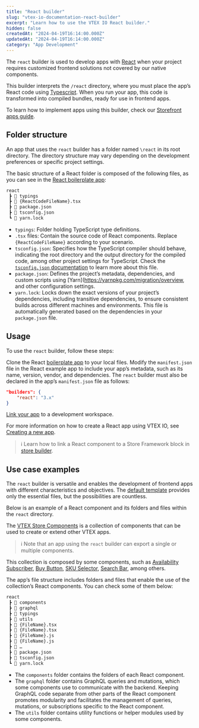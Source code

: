 ```yaml
---
title: "React builder"
slug: "vtex-io-documentation-react-builder"
excerpt: "Learn how to use the VTEX IO React builder."
hidden: false
createdAt: "2024-04-19T16:14:00.000Z"
updatedAt: "2024-04-19T16:14:00.000Z"
category: "App Development"
---
```


The `react` builder is used to develop apps with [React](https://react.dev/) when your project requires customized frontend solutions not covered by our native components.

This builder interprets the `/react` directory, where you must place the app’s React code using [Typescript](https://www.typescriptlang.org/). When you run your app, this code is transformed into compiled bundles, ready for use in frontend apps.

To learn how to implement apps using this builder, check our [Storefront apps guide](https://developers.vtex.com/docs/guides/vtex-io-documentation-1-developing-storefront-apps-using-react-and-vtex-io).

## Folder structure

An app that uses the `react` builder has a folder named `\react` in its root directory. The directory structure may vary depending on the development preferences or specific project settings.

The basic structure of a React folder is composed of the following files, as you can see in the [React boilerplate app](https://github.com/vtex-apps/react-app-template/tree/master/react):

```txt
react
 ┣ 📂 typings
 ┣ 📄 {ReactCodeFileName}.tsx
 ┣ 📄 package.json
 ┣ 📄 tsconfig.json
 ┗ 📄 yarn.lock
```

- `typings`: Folder holding TypeScript type definitions.
- `.tsx` files: Contain the source code of React components. Replace `{ReactCodeFileName}` according to your scenario.
- `tsconfig.json`: Specifies how the TypeScript compiler should behave, indicating the root directory and the output directory for the compiled code, among other project settings for TypeScript. Check the [`tsconfig.json` documentation](https://www.typescriptlang.org/docs/handbook/tsconfig-json.html) to learn more about this file.
- `package.json`: Defines the project’s metadata, dependencies, and custom scripts using [Yarn](https://yarnpkg.com/migration/overview, and other configuration settings.
- `yarn.lock`: Locks down the exact versions of your project’s dependencies, including transitive dependencies, to ensure consistent builds across different machines and environments. This file is automatically generated based on the dependencies in your `package.json` file.

## Usage

To use the `react` builder, follow these steps:

Clone the React [boilerplate app](https://github.com/vtex-apps/react-app-template/tree/master/react) to your local files.
Modify the `manifest.json` file in the React example app to include your app’s metadata, such as its name, version, vendor, and dependencies. The `react` builder must also be declared in the app’s `manifest.json` file as follows:

```json
"builders": {
    "react": "3.x"
}
```

[Link your app](https://developers.vtex.com/docs/guides/vtex-io-documentation-linking-an-app) to a development workspace.

For more information on how to create a React app using VTEX IO, see [Creating a new app](https://developers.vtex.com/docs/guides/vtex-io-documentation-3-creating-the-new-app).

>ℹ️ Learn how to link a React component to a Store Framework block in [store builder](https://developers.vtex.com/docs/guides/vtex-io-documentation-react-builder).

## Use case examples

The `react` builder is versatile and enables the development of frontend apps with different characteristics and objectives. The [default template](#understanding-the-apps-file-structure) provides only the essential files, but the possibilities are countless.

Below is an example of a React component and its folders and files within the `react` directory.

The [VTEX Store Components](https://developers.vtex.com/docs/apps/vtex.store-components) is a collection of components that can be used to create or extend other VTEX apps.

>ℹ️ Note that an app using the `react` builder can export a single or multiple components.

This collection is composed by some components, such as [Availability Subscriber](https://developers.vtex.com/vtex-developer-docs/docs/vtex-store-components-availabilitysubscriber), [Buy Button](https://developers.vtex.com/vtex-developer-docs/docs/vtex-store-components-buybutton), [SKU Selector](https://developers.vtex.com/vtex-developer-docs/docs/vtex-store-components-skuselector), [Search Bar](https://developers.vtex.com/vtex-developer-docs/docs/vtex-store-components-searchbar), among others.

The app’s file structure includes folders and files that enable the use of the collection’s React components. You can check some of them below:

```txt
react
 ┣ 📂 components
 ┣ 📂 graphql
 ┣ 📂 typings
 ┣ 📂 utils
 ┣ 📄 {FileName}.tsx
 ┣ 📄 {FileName}.tsx
 ┣ 📄 {FileName}.js
 ┣ 📄 {FileName}.js
 ┣ 📄 …
 ┣ 📄 package.json
 ┣ 📄 tsconfig.json
 ┗ 📄 yarn.lock
```

- The `components` folder contains the folders of each React component.
- The `graphql` folder contains GraphQL queries and mutations, which some components use to communicate with the backend. Keeping GraphQL code separate from other parts of the React component promotes modularity and facilitates the management of queries, mutations, or subscriptions specific to the React component.
- The `utils` folder contains utility functions or helper modules used by some components.
